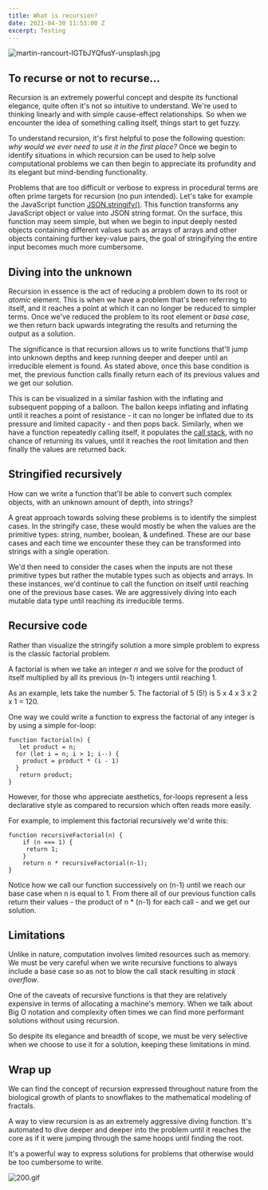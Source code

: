 ```yaml
---
title: What is recursion?
date: 2021-04-30 11:53:00 Z
excerpt: Testing
---
```


![martin-rancourt-IGTbJYQfusY-unsplash.jpg](/uploads/martin-rancourt-IGTbJYQfusY-unsplash.jpg)

## To recurse or not to recurse...

Recursion is an extremely powerful concept and despite its functional elegance, quite often it's not so intuitive to understand. We're used to thinking linearly and with simple cause-effect relationships. So when we encounter the idea of something calling itself, things start to get fuzzy.

To understand recursion, it's first helpful to pose the following question: *why would we ever need to use it in the first place?* Once we begin to identify situations in which recursion can be used to help solve computational problems we can then begin to appreciate its profundity and its elegant but mind-bending functionality.

Problems that are too difficult or verbose to express in procedural terms are often prime targets for recursion (no pun intended). Let's take for example the JavaScript function [JSON.stringify()](https://developer.mozilla.org/en-US/docs/Web/JavaScript/Reference/Global_Objects/JSON/stringify). This function transforms any JavaScript object or value into JSON string format. On the surface, this function may seem simple, but when we begin to input deeply nested objects containing different values such as arrays of arrays and other objects containing further key-value pairs, the goal of stringifying the entire input becomes much more cumbersome.  

## Diving into the unknown

Recursion in essence is the act of reducing a problem down to its root or *atomic* element. This is when we have a problem that's been referring to itself, and it reaches a point at which it can no longer be reduced to simpler terms. Once we've reduced the problem to its root element or *base case*, we then return back upwards integrating the results and returning the output as a solution.

The significance is that recursion allows us to write functions that'll jump into unknown depths and keep running deeper and deeper until an irreducible element is found. As stated above, once this base condition is met, the previous function calls finally return each of its previous values and we get our solution. 

This is can be visualized in a similar fashion with the inflating and subsequent popping of a balloon. The ballon keeps inflating and inflating until it reaches a point of resistance - it can no longer be inflated due to its pressure and limited capacity - and then pops back. Similarly, when we have a function repeatedly calling itself, it populates the [call stack](https://www.freecodecamp.org/news/understanding-the-javascript-call-stack-861e41ae61d4/), with no chance of returning its values, until it reaches the root limitation and then finally the values are returned back.

## Stringified recursively

How can we write a function that'll be able to convert such complex objects, with an unknown amount of depth, into strings?

A great approach towards solving these problems is to identify the simplest cases. In the stringify case, these would mostly be when the values are the primitive types: string, number, boolean, & undefined. These are our base cases and each time we encounter these they can be transformed into strings with a single operation.

We'd then need to consider the cases when the inputs are not these primitive types but rather the mutable types such as objects and arrays. In these instances, we'd continue to call the function on itself until reaching one of the previous base cases. We are aggressively diving into each mutable data type until reaching its irreducible terms.

## Recursive code

Rather than visualize the stringify solution a more simple problem to express is the classic factorial problem.

A factorial is when we take an integer *n* and we solve for the product of itself multiplied by all its previous (n-1) integers until reaching 1.

As an example, lets take the number 5. The factorial of 5 (5!) is 5 x 4 x 3 x 2 x 1 = 120.

One way we could write a function to express the factorial of any integer is by using a simple for-loop:

```
function factorial(n) {
   let product = n;
  for (let i = n; i > 1; i--) {
    product = product * (i - 1) 
  }
   return product;
}
```

However, for those who appreciate aesthetics, for-loops represent a less declarative style as compared to recursion which often reads more easily.

For example, to implement this factorial recursively we'd write this:

```
function recursiveFactorial(n) {
    if (n === 1) {
     return 1;
    }
    return n * recursiveFactorial(n-1);
}
```

Notice how we call our function successively on (n-1) until we reach our base case when n is equal to 1. From there all of our previous function calls return their values - the product of n * (n-1) for each call - and we get our solution.

## Limitations

Unlike in nature, computation involves limited resources such as memory. We must be very careful when we write recursive functions to always include a base case so as not to blow the call stack resulting in *stack overflow*. 

One of the caveats of recursive functions is that they are relatively expensive in terms of allocating a machine's memory. When we talk about Big O notation and complexity often times we can find more performant solutions without using recursion. 

So despite its elegance and breadth of scope, we must be very selective when we choose to use it for a solution, keeping these limitations in mind.

## Wrap up 

We can find the concept of recursion expressed throughout nature from the biological growth of plants to snowflakes to the mathematical modeling of fractals.

A way to view recursion is as an extremely aggressive diving function. It's automated to dive deeper and deeper into the problem until it reaches the core as if it were jumping through the same hoops until finding the root.

It's a powerful way to express solutions for problems that otherwise would be too cumbersome to write.

![200.gif](/uploads/200.gif)

    
   